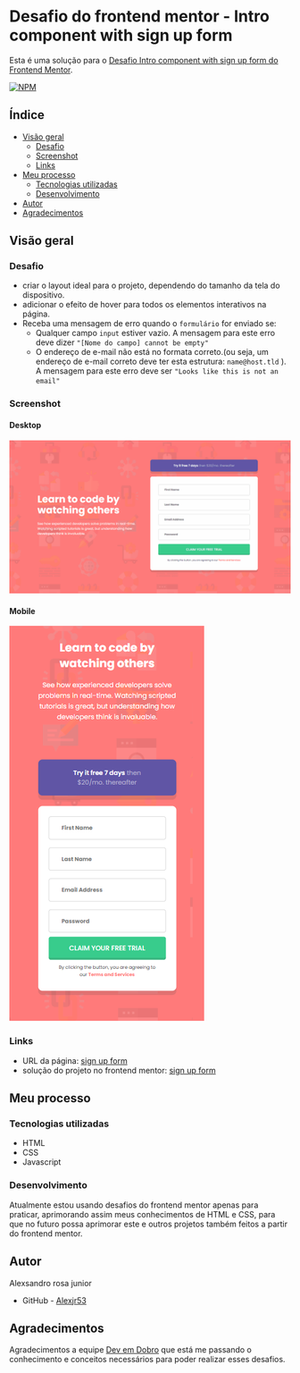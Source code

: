 # Desafio do frontend mentor - Intro component with sign up form

Esta é uma solução para o [Desafio Intro component with sign up form do Frontend Mentor](https://www.frontendmentor.io/challenges/intro-component-with-signup-form-5cf91bd49edda32581d28fd1).

[![NPM](https://img.shields.io/bower/l/MI)](https://github.com/Alexjr53/Sing-up-form/blob/main/license)

## Índice

- [Visão geral](#visão-geral)
  - [Desafio](#desafio)
  - [Screenshot](#screenshot)
  - [Links](#links)
- [Meu processo](#meu-processo)
  - [Tecnologias utilizadas](#tecnologias-utilizadas)
  - [Desenvolvimento](#desenvolvimento)
- [Autor](#autor)
- [Agradecimentos](#agradecimentos)

## Visão geral

### Desafio

- criar o layout ideal para o projeto, dependendo do tamanho da tela do dispositivo.
- adicionar o efeito de hover para todos os elementos interativos na página.
- Receba uma mensagem de erro quando o `formulário` for enviado se:
    - Qualquer campo `input` estiver vazio. A mensagem para este erro deve dizer `"[Nome do campo] cannot be empty"`
    - O endereço de e-mail não está no formata correto.(ou seja, um endereço de e-mail correto deve ter esta estrutura: `name@host.tld` ). A mensagem para este erro deve ser `"Looks like this is not an email"`

### Screenshot

#### Desktop
![sign up form](src/design/screenshot-desktop.gif)

#### Mobile
![sign up form](src/design/screenshot-mobile.png)

### Links

- URL da página: [sign up form](https://alexjr53.github.io/Sing-up-form/) 
- solução do projeto no frontend mentor: [sign up form]()

## Meu processo

### Tecnologias utilizadas

- HTML
- CSS
- Javascript

### Desenvolvimento

Atualmente estou usando desafios do frontend mentor apenas para praticar, aprimorando assim meus conhecimentos de HTML e CSS, para que no futuro possa aprimorar este e outros projetos também feitos a partir do frontend mentor.

## Autor
Alexsandro rosa junior

- GitHub - [Alexjr53](https://github.com/Alexjr53)

## Agradecimentos
Agradecimentos a equipe [Dev em Dobro](https://www.instagram.com/devemdobro/) que está me passando o conhecimento e conceitos necessários para poder realizar esses desafios.
